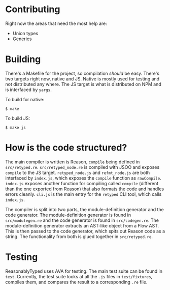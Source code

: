 # Contributing

Right now the areas that need the most help are:
- Union types
- Generics

# Building

There's a Makefile for the project, so compilation _should_ be easy. There's two targets right now,
native and JS. Native is mostly used for testing and not distributed any where. The JS target is what
is distributed on NPM and is interfaced by `yargs`.

To build for native:

```
$ make
```

To build JS:

```
$ make js
```

# How is the code structured?

The main compiler is written is Reason, `compile` being defined in `src/retyped.re`. `src/retyped_node.re`
is compiled with JSOO and exposes `compile` to the JS target. `retyped_node.js` and `refmt_node.js` are
both interfaced by `index.js`, which exposes the `compile` function as `rawCompile`. `index.js` exposes
another function for compiling called `compile` (different than the one exported from Reason) that also
formats the code and handles errors cleanly. `cli.js` is the main entry for the `retyped` CLI tool, which
calls `index.js`.

The compiler is split into two parts, the module-definition generator and the code generator. The
module-definition generator is found in `src/modulegen.re` and the code generator is found in
`src/codegen.re`. The module-definition generator extracts an AST-like object from a Flow AST. This
is then passed to the code generator, which spits out Reason code as a string. The functionality from
both is glued together in `src/retyped.re`.

# Testing

ReasonablyTyped uses AVA for testing. The main test suite can be found in `test`. Currently, the test
suite looks at all the `.js` files in `test/fixtures`, compiles them, and compares the result to a
corresponding `.re` file.